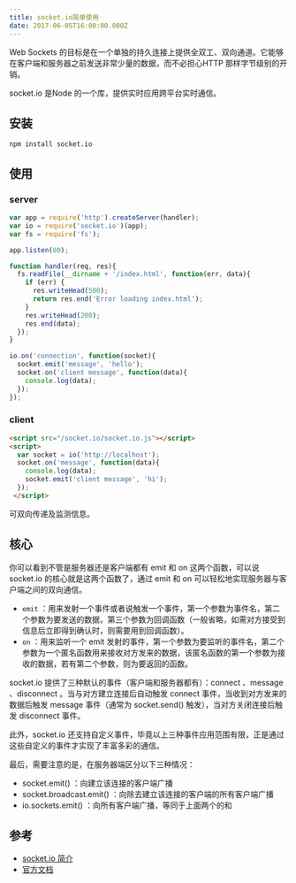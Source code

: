 ```yaml
---
title: socket.io简单使用
date: 2017-06-05T16:00:00.000Z
---
```


Web Sockets 的目标是在一个单独的持久连接上提供全双工、双向通道。它能够在客户端和服务器之前发送非常少量的数据，而不必担心HTTP 那样字节级别的开销。

socket.io 是Node 的一个库，提供实时应用跨平台实时通信。

## 安装

```
npm install socket.io
```

## 使用

### server

```javascript
var app = require('http').createServer(handler);
var io = require('socket.io')(app);
var fs = require('fs');

app.listen(80);

function handler(req, res){
  fs.readFile(__dirname + '/index.html', function(err, data){
    if (err) {
      res.writeHead(500);
      return res.end('Error loading index.html');
    }
    res.writeHead(200);
    res.end(data);
  });
}

io.on('connection', function(socket){
  socket.emit('message', 'hello');
  socket.on('client message', function(data){
    console.log(data);
  });
});
```

### client

```html
<script src="/socket.io/socket.io.js"></script>
<script>
  var socket = io('http://localhost');
  socket.on('message', function(data){
    console.log(data);
    socket.emit('client message', 'hi');
  });
 </script>
```

可双向传递及监测信息。

## 核心

你可以看到不管是服务器还是客户端都有 emit 和 on 这两个函数，可以说 socket.io 的核心就是这两个函数了，通过 emit 和 on 可以轻松地实现服务器与客户端之间的双向通信。

- `emit` ：用来发射一个事件或者说触发一个事件，第一个参数为事件名，第二个参数为要发送的数据，第三个参数为回调函数（一般省略，如需对方接受到信息后立即得到确认时，则需要用到回调函数）。
- `on` ：用来监听一个 emit 发射的事件，第一个参数为要监听的事件名，第二个参数为一个匿名函数用来接收对方发来的数据，该匿名函数的第一个参数为接收的数据，若有第二个参数，则为要返回的函数。

socket.io 提供了三种默认的事件（客户端和服务器都有）：connect 、message 、disconnect 。当与对方建立连接后自动触发 connect 事件，当收到对方发来的数据后触发 message 事件（通常为 socket.send() 触发），当对方关闭连接后触发 disconnect 事件。

此外，socket.io 还支持自定义事件，毕竟以上三种事件应用范围有限，正是通过这些自定义的事件才实现了丰富多彩的通信。

最后，需要注意的是，在服务器端区分以下三种情况：

- socket.emit() ：向建立该连接的客户端广播
- socket.broadcast.emit() ：向除去建立该连接的客户端的所有客户端广播
- io.sockets.emit() ：向所有客户端广播，等同于上面两个的和

## 参考

- [socket.io 简介](https://github.com/nswbmw/N-chat/wiki/%E7%AC%AC%E4%B8%80%E7%AB%A0-socket.io-%E7%AE%80%E4%BB%8B%E5%8F%8A%E4%BD%BF%E7%94%A8)
- [官方文档](https://socket.io/docs/)